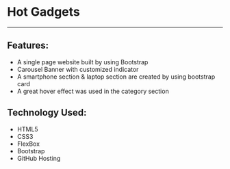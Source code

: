 # Hot Gadgets
---
## Features:
 * A single page website built by using Bootstrap
 * Carousel Banner with customized indicator
 * A smartphone section & laptop section are created by using bootstrap card
 * A great hover effect was used in the category section

## Technology Used: 
* HTML5 
* CSS3
* FlexBox
* Bootstrap
* GitHub Hosting
